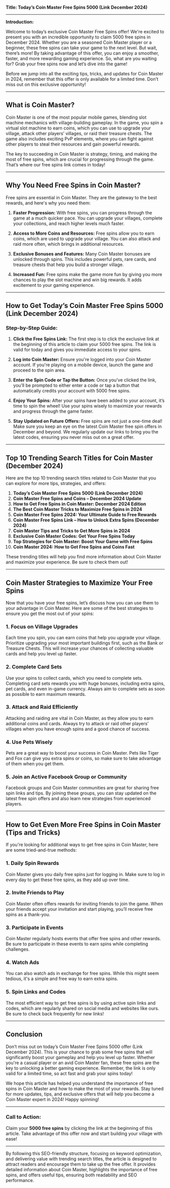 **Title: Today’s Coin Master Free Spins 5000 (Link December 2024)**

---

**Introduction:**

Welcome to today’s exclusive Coin Master Free Spins offer! We're excited to present you with an incredible opportunity to claim 5000 free spins in December 2024. Whether you are a seasoned Coin Master player or a beginner, these free spins can take your game to the next level. But wait, there’s more! By taking advantage of this offer, you can enjoy a smoother, faster, and more rewarding gaming experience. So, what are you waiting for? Grab your free spins now and let’s dive into the game!

Before we jump into all the exciting tips, tricks, and updates for Coin Master in 2024, remember that this offer is only available for a limited time. Don’t miss out on this exclusive opportunity!

---

## What is Coin Master?

Coin Master is one of the most popular mobile games, blending slot machine mechanics with village-building gameplay. In the game, you spin a virtual slot machine to earn coins, which you can use to upgrade your village, attack other players’ villages, or raid their treasure chests. The game also includes exciting PvP elements, where you can fight against other players to steal their resources and gain powerful rewards.

The key to succeeding in Coin Master is strategy, timing, and making the most of free spins, which are crucial for progressing through the game. That’s where our free spins link comes in today!

---

## Why You Need Free Spins in Coin Master?

Free spins are essential in Coin Master. They are the gateway to the best rewards, and here's why you need them:

1. **Faster Progression:** With free spins, you can progress through the game at a much quicker pace. You can upgrade your villages, complete your collections, and reach higher levels much faster.
   
2. **Access to More Coins and Resources:** Free spins allow you to earn coins, which are used to upgrade your village. You can also attack and raid more often, which brings in additional resources.

3. **Exclusive Bonuses and Features:** Many Coin Master bonuses are unlocked through spins. This includes powerful pets, rare cards, and treasure chests that help you build a stronger village.

4. **Increased Fun:** Free spins make the game more fun by giving you more chances to play the slot machine and win big rewards. It adds excitement to your gaming experience.

---

## How to Get Today’s Coin Master Free Spins 5000 (Link December 2024)

### Step-by-Step Guide:

1. **Click the Free Spins Link:** The first step is to click the exclusive link at the beginning of this article to claim your 5000 free spins. The link is valid for today and gives you immediate access to your spins.

2. **Log into Coin Master:** Ensure you're logged into your Coin Master account. If you're playing on a mobile device, launch the game and proceed to the spin area.

3. **Enter the Spin Code or Tap the Button:** Once you’ve clicked the link, you’ll be prompted to either enter a code or tap a button that automatically credits your account with 5000 free spins.

4. **Enjoy Your Spins:** After your spins have been added to your account, it’s time to spin the wheel! Use your spins wisely to maximize your rewards and progress through the game faster.

5. **Stay Updated on Future Offers:** Free spins are not just a one-time deal! Make sure you keep an eye on the latest Coin Master free spin offers in December and beyond. We regularly update our links to bring you the latest codes, ensuring you never miss out on a great offer.

---

## Top 10 Trending Search Titles for Coin Master (December 2024)

Here are the top 10 trending search titles related to Coin Master that you can explore for more tips, strategies, and offers:

1. **Today’s Coin Master Free Spins 5000 (Link December 2024)**
2. **Coin Master Free Spins and Coins – December 2024 Update**
3. **How to Get Free Spins in Coin Master: December 2024 Edition**
4. **The Best Coin Master Tricks to Maximize Free Spins in 2024**
5. **Coin Master Free Spins 2024: Your Ultimate Guide to Free Rewards**
6. **Coin Master Free Spins Link – How to Unlock Extra Spins (December 2024)**
7. **Coin Master Tips and Tricks to Get More Spins in 2024**
8. **Exclusive Coin Master Codes: Get Your Free Spins Today**
9. **Top Strategies for Coin Master: Boost Your Game with Free Spins**
10. **Coin Master 2024: How to Get Free Spins and Coins Fast**

These trending titles will help you find more information about Coin Master and maximize your experience. Be sure to check them out!

---

## Coin Master Strategies to Maximize Your Free Spins

Now that you have your free spins, let’s discuss how you can use them to your advantage in Coin Master. Here are some of the best strategies to ensure you get the most out of your spins:

### 1. **Focus on Village Upgrades**

Each time you spin, you can earn coins that help you upgrade your village. Prioritize upgrading your most important buildings first, such as the Bank or Treasure Chests. This will increase your chances of collecting valuable cards and help you level up faster.

### 2. **Complete Card Sets**

Use your spins to collect cards, which you need to complete sets. Completing card sets rewards you with huge bonuses, including extra spins, pet cards, and even in-game currency. Always aim to complete sets as soon as possible to earn maximum rewards.

### 3. **Attack and Raid Efficiently**

Attacking and raiding are vital in Coin Master, as they allow you to earn additional coins and cards. Always try to attack or raid other players’ villages when you have enough spins and a good chance of success.

### 4. **Use Pets Wisely**

Pets are a great way to boost your success in Coin Master. Pets like Tiger and Fox can give you extra spins or coins, so make sure to take advantage of them when you get them.

### 5. **Join an Active Facebook Group or Community**

Facebook groups and Coin Master communities are great for sharing free spin links and tips. By joining these groups, you can stay updated on the latest free spin offers and also learn new strategies from experienced players.

---

## How to Get Even More Free Spins in Coin Master (Tips and Tricks)

If you're looking for additional ways to get free spins in Coin Master, here are some tried-and-true methods:

### 1. **Daily Spin Rewards**

Coin Master gives you daily free spins just for logging in. Make sure to log in every day to get these free spins, as they add up over time.

### 2. **Invite Friends to Play**

Coin Master often offers rewards for inviting friends to join the game. When your friends accept your invitation and start playing, you’ll receive free spins as a thank-you.

### 3. **Participate in Events**

Coin Master regularly hosts events that offer free spins and other rewards. Be sure to participate in these events to earn spins while completing challenges.

### 4. **Watch Ads**

You can also watch ads in exchange for free spins. While this might seem tedious, it's a simple and free way to earn extra spins.

### 5. **Spin Links and Codes**

The most efficient way to get free spins is by using active spin links and codes, which are regularly shared on social media and websites like ours. Be sure to check back frequently for new links!

---

## Conclusion

Don’t miss out on today’s Coin Master Free Spins 5000 offer (Link December 2024). This is your chance to grab some free spins that will significantly boost your gameplay and help you level up faster. Whether you're a casual player or an avid Coin Master fan, these free spins are the key to unlocking a better gaming experience. Remember, the link is only valid for a limited time, so act fast and grab your spins today!

We hope this article has helped you understand the importance of free spins in Coin Master and how to make the most of your rewards. Stay tuned for more updates, tips, and exclusive offers that will help you become a Coin Master expert in 2024! Happy spinning!

---

### Call to Action:

Claim your **5000 free spins** by clicking the link at the beginning of this article. Take advantage of this offer now and start building your village with ease!

---

By following this SEO-friendly structure, focusing on keyword optimization, and delivering value with trending search titles, the article is designed to attract readers and encourage them to take up the free offer. It provides detailed information about Coin Master, highlights the importance of free spins, and offers useful tips, ensuring both readability and SEO performance.
